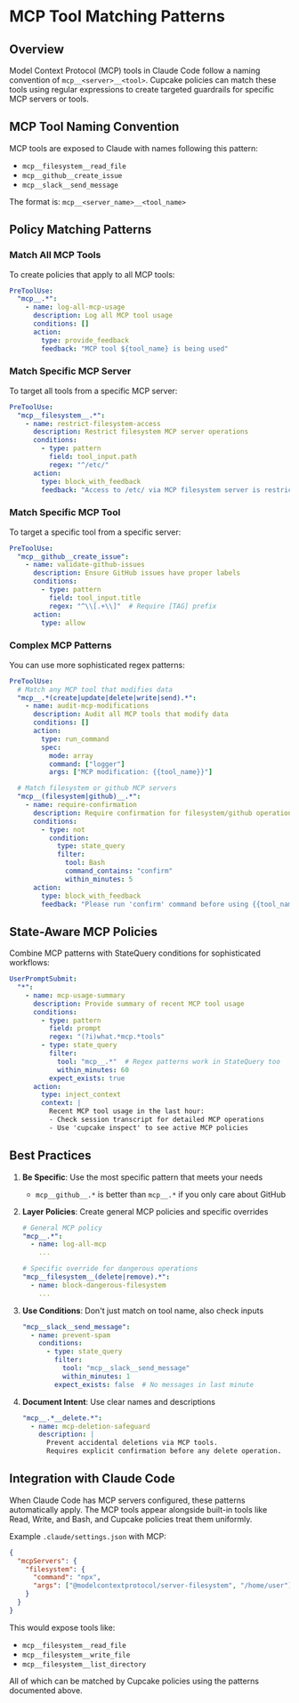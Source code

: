 # MCP Tool Matching Patterns

## Overview

Model Context Protocol (MCP) tools in Claude Code follow a naming convention of `mcp__<server>__<tool>`. Cupcake policies can match these tools using regular expressions to create targeted guardrails for specific MCP servers or tools.

## MCP Tool Naming Convention

MCP tools are exposed to Claude with names following this pattern:
- `mcp__filesystem__read_file`
- `mcp__github__create_issue`
- `mcp__slack__send_message`

The format is: `mcp__<server_name>__<tool_name>`

## Policy Matching Patterns

### Match All MCP Tools

To create policies that apply to all MCP tools:

```yaml
PreToolUse:
  "mcp__.*":
    - name: log-all-mcp-usage
      description: Log all MCP tool usage
      conditions: []
      action:
        type: provide_feedback
        feedback: "MCP tool ${tool_name} is being used"
```

### Match Specific MCP Server

To target all tools from a specific MCP server:

```yaml
PreToolUse:
  "mcp__filesystem__.*":
    - name: restrict-filesystem-access
      description: Restrict filesystem MCP server operations
      conditions:
        - type: pattern
          field: tool_input.path
          regex: "^/etc/"
      action:
        type: block_with_feedback
        feedback: "Access to /etc/ via MCP filesystem server is restricted"
```

### Match Specific MCP Tool

To target a specific tool from a specific server:

```yaml
PreToolUse:
  "mcp__github__create_issue":
    - name: validate-github-issues
      description: Ensure GitHub issues have proper labels
      conditions:
        - type: pattern
          field: tool_input.title
          regex: "^\\[.+\\]"  # Require [TAG] prefix
      action:
        type: allow
```

### Complex MCP Patterns

You can use more sophisticated regex patterns:

```yaml
PreToolUse:
  # Match any MCP tool that modifies data
  "mcp__.*(create|update|delete|write|send).*":
    - name: audit-mcp-modifications
      description: Audit all MCP tools that modify data
      conditions: []
      action:
        type: run_command
        spec:
          mode: array
          command: ["logger"]
          args: ["MCP modification: {{tool_name}}"]

  # Match filesystem or github MCP servers
  "mcp__(filesystem|github)__.*":
    - name: require-confirmation
      description: Require confirmation for filesystem/github operations
      conditions:
        - type: not
          condition:
            type: state_query
            filter:
              tool: Bash
              command_contains: "confirm"
              within_minutes: 5
      action:
        type: block_with_feedback
        feedback: "Please run 'confirm' command before using {{tool_name}}"
```

## State-Aware MCP Policies

Combine MCP patterns with StateQuery conditions for sophisticated workflows:

```yaml
UserPromptSubmit:
  "*":
    - name: mcp-usage-summary
      description: Provide summary of recent MCP tool usage
      conditions:
        - type: pattern
          field: prompt
          regex: "(?i)what.*mcp.*tools"
        - type: state_query
          filter:
            tool: "mcp__.*"  # Regex patterns work in StateQuery too
            within_minutes: 60
          expect_exists: true
      action:
        type: inject_context
        context: |
          Recent MCP tool usage in the last hour:
          - Check session transcript for detailed MCP operations
          - Use 'cupcake inspect' to see active MCP policies
```

## Best Practices

1. **Be Specific**: Use the most specific pattern that meets your needs
   - `mcp__github__.*` is better than `mcp__.*` if you only care about GitHub

2. **Layer Policies**: Create general MCP policies and specific overrides
   ```yaml
   # General MCP policy
   "mcp__.*":
     - name: log-all-mcp
       ...
   
   # Specific override for dangerous operations
   "mcp__filesystem__(delete|remove).*":
     - name: block-dangerous-filesystem
       ...
   ```

3. **Use Conditions**: Don't just match on tool name, also check inputs
   ```yaml
   "mcp__slack__send_message":
     - name: prevent-spam
       conditions:
         - type: state_query
           filter:
             tool: "mcp__slack__send_message"
             within_minutes: 1
           expect_exists: false  # No messages in last minute
   ```

4. **Document Intent**: Use clear names and descriptions
   ```yaml
   "mcp__.*__delete.*":
     - name: mcp-deletion-safeguard
       description: |
         Prevent accidental deletions via MCP tools.
         Requires explicit confirmation before any delete operation.
   ```

## Integration with Claude Code

When Claude Code has MCP servers configured, these patterns automatically apply. The MCP tools appear alongside built-in tools like Read, Write, and Bash, and Cupcake policies treat them uniformly.

Example `.claude/settings.json` with MCP:
```json
{
  "mcpServers": {
    "filesystem": {
      "command": "npx",
      "args": ["@modelcontextprotocol/server-filesystem", "/home/user"]
    }
  }
}
```

This would expose tools like:
- `mcp__filesystem__read_file`
- `mcp__filesystem__write_file`
- `mcp__filesystem__list_directory`

All of which can be matched by Cupcake policies using the patterns documented above.